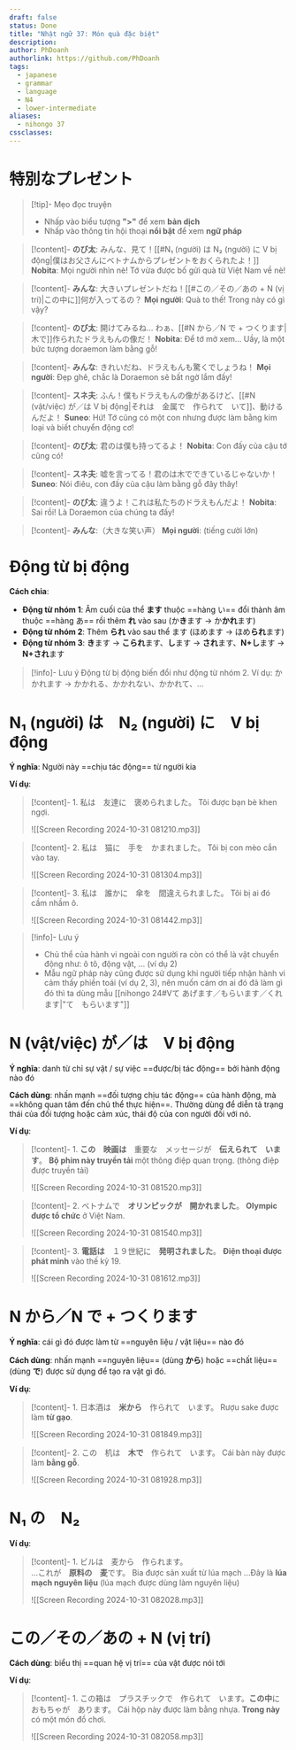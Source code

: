```yaml
---
draft: false
status: Done
title: "Nhật ngữ 37: Món quà đặc biệt"
description:
author: PhDoanh
authorlink: https://github.com/PhDoanh
tags:
  - japanese
  - grammar
  - language
  - N4
  - lower-intermediate
aliases:
  - nihongo 37
cssclasses:
---
```

# 特別なプレゼント
> [!tip]- Mẹo đọc truyện
> - Nhấp vào biểu tượng **">"** để xem **bản dịch**
> - Nhấp vào thông tin hội thoại **nổi bật** để xem **ngữ pháp**

> [!content]- **のび太**: みんな、見て！[[#N₁ (người) は N₂ (người) に V bị động|僕はお父さんにベトナムからプレゼントをおくられたよ！]]
> **Nobita**: Mọi người nhìn nè! Tớ vừa được bố gửi quà từ Việt Nam về nè!

> [!content]- **みんな**: 大きいプレゼントだね！[[#この／その／あの + N (vị trí)|この中に]]何が入ってるの？
> **Mọi người**: Quà to thế! Trong này có gì vậy?

> [!content]- **のび太**: 開けてみるね… わぁ、[[#N から／N で + つくります|木で]]作られたドラえもんの像だ！
> **Nobita**: Để tớ mở xem... Uầy, là một bức tượng doraemon làm bằng gỗ!

> [!content]- **みんな**: きれいだね、ドラえもんも驚くでしょうね！
> **Mọi người**: Đẹp ghê, chắc là Doraemon sẽ bất ngờ lắm đấy!

> [!content]- **スネ夫**: ふん！僕もドラえもんの像があるけど、[[#N (vật/việc) が／は V bị động|それは　金属で　作られて　いて]]、動けるんだよ！
> **Suneo**: Hứ! Tớ cũng có một con nhưng được làm bằng kim loại và biết chuyển động cơ!

> [!content]- **のび太**: 君のは僕も持ってるよ！
> **Nobita**: Con đấy của cậu tớ cũng có!

> [!content]- **スネ夫**: 嘘を言ってる！君のは木でできているじゃないか！
> **Suneo**: Nói điêu, con đấy của cậu làm bằng gỗ đây thây!

> [!content]- **のび太**: 違うよ！これは私たちのドラえもんだよ！
> **Nobita**: Sai rồi! Là Doraemon của chúng ta đấy!

> [!content]- **みんな**:（大きな笑い声）
> **Mọi người**: (tiếng cười lớn)

# Động từ bị động
**Cách chia**:
- **Động từ nhóm 1**: Âm cuối của thể **ます** thuộc ==hàng い== đổi thành âm thuộc ==hàng あ== rồi thêm **れ** vào sau (か**き**ます $\rightarrow$ か**かれ**ます)
- **Động từ nhóm 2**: Thêm **られ** vào sau thể ます (ほめます $\rightarrow$ ほめ**られ**ます)
- **Động từ nhóm 3**: **き**ます $\rightarrow$ **こられ**ます、**し**ます $\rightarrow$ **され**ます、**N+し**ます $\rightarrow$ **N+され**ます

> [!info]- Lưu ý 
> Động từ bị động biến đổi như động từ nhóm 2. Ví dụ: かかれます $\rightarrow$ かかれる、かかれない、かかれて、… 

# N₁ (người) は　N₂ (người) に　V bị động
**Ý nghĩa**: Người này ==chịu tác động== từ người kia

**Ví dụ**:
> [!content]- 1\. 私は　友達に　褒められました。
> Tôi được bạn bè khen ngợi.
> 
> ![[Screen Recording 2024-10-31 081210.mp3]]

> [!content]- 2\. 私は　猫に　手を　かまれました。
> Tôi bị con mèo cắn vào tay.
> 
> ![[Screen Recording 2024-10-31 081304.mp3]]

> [!content]- 3\. 私は　誰かに　傘を　間違えられました。
> Tôi bị ai đó cầm nhầm ô.
> 
> ![[Screen Recording 2024-10-31 081442.mp3]]

> [!info]- Lưu ý
> - Chủ thể của hành vi ngoài con người ra còn có thể là vật chuyển động như: ô tô, động vật, ... (ví dụ 2)
> - Mẫu ngữ pháp này cũng được sử dụng khi người tiếp nhận hành vi cảm thấy phiền toái (ví dụ 2, 3), nên muốn cảm ơn ai đó đã làm gì đó thì ta dùng mẫu [[nihongo 24#Vて あげます／もらいます／くれます|"て　もらいます"]]

# N (vật/việc) が／は　V bị động  
**Ý nghĩa**: danh từ chỉ sự vật / sự việc ==được/bị tác động== bởi hành động nào đó 

**Cách dùng**: nhấn mạnh ==đối tượng chịu tác động== của hành động, mà ==không quan tâm đến chủ thể thực hiện==. Thường dùng để diễn tả trạng thái của đối tượng hoặc cảm xúc, thái độ của con người đối với nó.

**Ví dụ**:
> [!content]- 1\. **この　映画は**　重要な　メッセージが　**伝えられて　います**。
> **Bộ phim này truyền tải** một thông điệp quan trọng. (thông điệp được truyền tải)
> 
> ![[Screen Recording 2024-10-31 081520.mp3]]

> [!content]- 2\. ベトナムで　**オリンピックが　開かれました**。
> **Olympic được tổ chức** ở Việt Nam.
> 
> ![[Screen Recording 2024-10-31 081540.mp3]]

> [!content]- 3\. **電話は**　１９世紀に　**発明されました**。
> **Điện thoại được phát minh** vào thế kỷ 19.
> 
> ![[Screen Recording 2024-10-31 081612.mp3]]

# N から／N で + つくります
**Ý nghĩa**: cái gì đó được làm từ ==nguyên liệu / vật liệu== nào đó

**Cách dùng**: nhấn mạnh ==nguyên liệu== (dùng **から**) hoặc ==chất liệu== (dùng **で**) được sử dụng để tạo ra vật gì đó.

**Ví dụ**:
> [!content]- 1\. 日本酒は　**米から**　作られて　います。
> Rượu sake được làm **từ gạo**.
> 
> ![[Screen Recording 2024-10-31 081849.mp3]]

> [!content]- 2\. この　机は　**木で**　作られて　います。
> Cái bàn này được làm **bằng gỗ**.
> 
> ![[Screen Recording 2024-10-31 081928.mp3]]

# N₁ の　N₂
**Ví dụ**:
> [!content]- 1\. ビルは　麦から　作られます。<br>…これが　**原料の　麦**です。
> Bia được sản xuất từ lúa mạch
> ...Đây là **lúa mạch nguyên liệu** (lúa mạch được dùng làm nguyên liệu)
> 
> ![[Screen Recording 2024-10-31 082028.mp3]]

# この／その／あの + N (vị trí)
**Cách dùng**: biểu thị ==quan hệ vị trí== của vật được nói tới

**Ví dụ**:
> [!content]- 1\. この箱は　プラスチックで　作られて　います。**この中**に　おもちゃが　あります。
> Cái hộp này được làm bằng nhựa. **Trong này** có một món đồ chơi.
> 
> ![[Screen Recording 2024-10-31 082058.mp3]]






